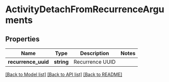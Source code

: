 # ActivityDetachFromRecurrenceArguments

## Properties
Name | Type | Description | Notes
------------ | ------------- | ------------- | -------------
**recurrence_uuid** | **string** | Recurrence UUID | 

[[Back to Model list]](../README.md#documentation-for-models) [[Back to API list]](../README.md#documentation-for-api-endpoints) [[Back to README]](../README.md)


